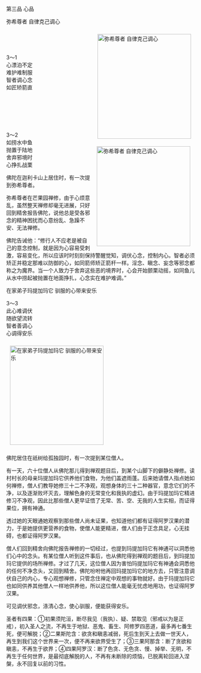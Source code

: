 第三品 心品

弥希尊者 自律克己调心


<div class="e2">
<img src="images/fjj-12-3.jpg" width="250" height="280" hspace="10" vspace="10" align="right" alt="弥希尊者 自律克己调心"/>
<div>
<p>&nbsp;</p> <p>&nbsp;</p> <p>3～1<br>
 心漂泊不定<br>
 难护难制服<br>
 智者调心念<br>
 如匠矫箭直</p>
</div>
<div>
&nbsp;
</div>
</div>


<div class="e2">
<img src="images/fjj-12-2.jpg" width="250" height="267" hspace="12" vspace="10" align="right" alt="弥希尊者 自律克己调心"/>
<div>
<p>&nbsp;</p> <p>&nbsp;</p> <p>3～2<br>
 如捞水中鱼<br>
 抛置于陆地<br>
 舍弃邪境时<br>
 心挣扎战栗</p>
</div>
</div>

佛陀在迦利卡山上居住时，有一次提到弥希尊者。

弥希尊者在芒果园禅修，由于心烦意乱，虽然整天禅修却毫无进展，只好回到精舍报告佛陀，说他总是受各邪念的精神困扰而心意纷乱、急躁不安、无法禅修。

佛陀告诫他：“修行人不应老是被自己的意念控制，就是因为心容易受刺激，容易变化，所以应该时时刻刻保持警醒觉知，调伏心念，控制内心。智者必须矫正并稳定那难以防御的心，如同箭师矫正箭杆一样。淫念、瞋念、妄念等邪念都称之为魔界。当一个人致力于舍弃这些恶的境界时，心会开始颤栗动摇，如同鱼儿从水中捞起被抛置在地面挣扎，心念实在难护难调。”



在家弟子玛提加玛它 驯服的心带来安乐


<div class="e2">
<div>
<p></p> <p>3～3<br>
 此心难调伏<br>
 随欲望流转<br>
 智者善调心<br>
 心调得安乐</p>
</div>
<img src="images/fjj-12-1.jpg" width="250" height="265" hspace="10" vspace="10" alt="在家弟子玛提加玛它 驯服的心带来安乐"/>
</div>

佛陀居住在祇树给孤独园时，有一次提到某位僧人。

有一天，六十位僧人从佛陀那儿得到禅观题目后，到某个山脚下的僻静处禅修。读村村长的母亲玛提加玛它供养他们食物，为他们盖遮雨蓬。后来她请僧人指点她如何禅修，僧人们教导她修三十二不净观，观想身体的三十二种器官，意念它们的不净，以及逐渐败坏灭去，理解色身的无常变化和我执的虚幻。由于玛提加玛它精进修习不净观，因此比那些僧人更早证悟了无常、苦、空、无我的人生实相，而证得果位，拥有神通。

透过她的天眼通她观察到那些僧人尚未证果，也知道他们都有证得阿罗汉果的潜力，于是她提供更营养的食物，使僧人能更精进，僧人们由于正念具足，心无挂碍，也都证得阿罗汉果。

僧人们回到精舍向佛陀报告禅修的一切经过，也提到玛提加玛它有神通可以洞悉他们心中的念头。有某位僧人听到这件事后，也从佛陀得到禅观的题目后，到玛提加玛它提供的场所禅修。才过了几天，这位僧人因为害怕玛提加玛它有神通会洞悉他的任何不净念头，又回到精舍。佛陀吩咐他再回玛提加玛它的地方去，只管注意调伏自己的内心，专心观想禅修，只管念住禅定中观想的事物就好。由于玛提加玛它也如同供养其他僧人一样地供养他，所以这位僧人能毫无忧虑地用功，也证得阿罗汉果。

可见调伏邪念，涤清心念，使心驯服，便能获得安乐。

圣者有四果：①初果须陀洹，断尽我见（我执）、疑、禁取见（邪戒以为是正戒），初入圣人之流，不再生于地狱、恶鬼、畜生、阿修罗四恶道，最多再七番生死，便可解脱；②二果斯陀含：欲贪和瞋恚减弱，死后生到天上去做一世天人，再生到我们这个世界来一次，便不再来欲界受生了；③三果阿那含：断了贪欲和瞋恚，不再生于欲界；④四果阿罗汉：断了色贪、无色贪、慢、掉举、无明，不再生于任何世界，是最彻底解脱的人，不再有未断除的烦恼，已脱离轮回进入涅槃，永不回复以前的习性。
